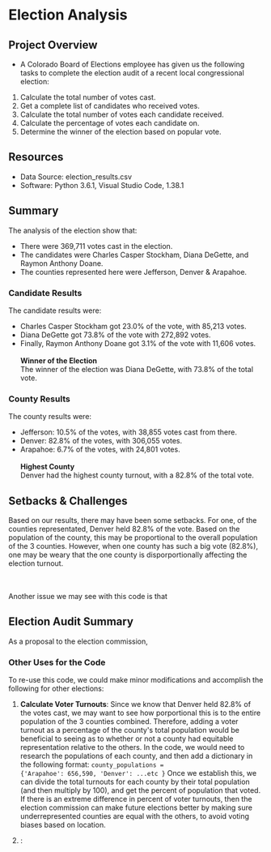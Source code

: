 # Election Analysis

## Project Overview
- A Colorado Board of Elections employee has given us the following tasks to complete the election audit of a recent local congressional election:
1. Calculate the total number of votes cast. 
2. Get a complete list of candidates who received votes.
3. Calculate the total number of votes each candidate received. 
4. Calculate the percentage of votes each candidate on.
5. Determine the winner of the election based on popular vote.

## Resources
- Data Source: election_results.csv
- Software: Python 3.6.1, Visual Studio Code, 1.38.1

## Summary
The analysis of the election show that:
- There were 369,711 votes cast in the election.
- The candidates were Charles Casper Stockham, Diana DeGette, and Raymon Anthony Doane.
- The counties represented here were Jefferson, Denver & Arapahoe.

### Candidate Results
The candidate results were:
- Charles Casper Stockham got 23.0% of the vote, with 85,213 votes. 
- Diana DeGette got 73.8% of the vote with 272,892 votes. 
- Finally, Raymon Anthony Doane got 3.1% of the vote with 11,606 votes.
<br><br>
<strong>Winner of the Election</strong><br>
The winner of the election was Diana DeGette, with 73.8% of the total vote.
 
### County Results
The county results were:
- Jefferson: 10.5% of the votes, with 38,855 votes cast from there.
- Denver: 82.8% of the votes, with 306,055 votes.
- Arapahoe: 6.7% of the votes, with 24,801 votes.
<br><br>
<strong>Highest County</strong><br>
Denver had the highest county turnout, with a 82.8% of the total vote.

## Setbacks & Challenges
Based on our results, there may have been some setbacks. For one, of the counties representated, Denver held 82.8% of the vote. Based on the population of the county, this may be proportional to the overall population of the 3 counties. However, when one county has such a big vote (82.8%), one may be weary that the one county is disporportionally affecting the election turnout. 

<br><br>Another issue we may see with this code is that

## Election Audit Summary
As a proposal to the election commission, 

### Other Uses for the Code
To re-use this code, we could make minor modifications and accomplish the following for other elections:
1.  <strong>Calculate Voter Turnouts</strong>: Since we know that Denver held 82.8% of the votes cast, we may want to see how porportional this is to the entire population of the 3 counties combined. Therefore, adding a voter turnout as a percentage of the county's total population would be beneficial to seeing as to whether or not a county had equitable representation relative to the others. In the code, we would need to research the populations of each county, and then add a dictionary in the following format: <code>county_populations = {'Arapahoe': 656,590, 'Denver': ...etc }</code> Once we establish this, we can divide the total turnouts for each county by their total population (and then multiply by 100), and get the percent of population that voted. If there is an extreme difference in percent of voter turnouts, then the election commission can make future elections better by making sure underrepresented counties are equal with the others, to avoid voting biases based on location.   

2. <strong></strong>: 
